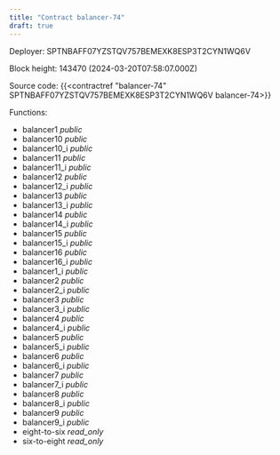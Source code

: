 ```yaml
---
title: "Contract balancer-74"
draft: true
---
```

Deployer: SPTNBAFF07YZSTQV757BEMEXK8ESP3T2CYN1WQ6V


 



Block height: 143470 (2024-03-20T07:58:07.000Z)

Source code: {{<contractref "balancer-74" SPTNBAFF07YZSTQV757BEMEXK8ESP3T2CYN1WQ6V balancer-74>}}

Functions:

* balancer1 _public_
* balancer10 _public_
* balancer10_i _public_
* balancer11 _public_
* balancer11_i _public_
* balancer12 _public_
* balancer12_i _public_
* balancer13 _public_
* balancer13_i _public_
* balancer14 _public_
* balancer14_i _public_
* balancer15 _public_
* balancer15_i _public_
* balancer16 _public_
* balancer16_i _public_
* balancer1_i _public_
* balancer2 _public_
* balancer2_i _public_
* balancer3 _public_
* balancer3_i _public_
* balancer4 _public_
* balancer4_i _public_
* balancer5 _public_
* balancer5_i _public_
* balancer6 _public_
* balancer6_i _public_
* balancer7 _public_
* balancer7_i _public_
* balancer8 _public_
* balancer8_i _public_
* balancer9 _public_
* balancer9_i _public_
* eight-to-six _read_only_
* six-to-eight _read_only_
